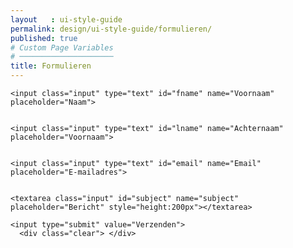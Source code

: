 ```yaml
---
layout   : ui-style-guide
permalink: design/ui-style-guide/formulieren/
published: true
# Custom Page Variables
# ─────────────────────
title: Formulieren
---
```

<div class="container">
  <form action="/action_page.php">

    
    <input class="input" type="text" id="fname" name="Voornaam" placeholder="Naam">

    
    <input class="input" type="text" id="lname" name="Achternaam" placeholder="Voornaam">

   
    <input class="input" type="text" id="email" name="Email" placeholder="E-mailadres">

    
    <textarea class="input" id="subject" name="subject" placeholder="Bericht" style="height:200px"></textarea>

    <input type="submit" value="Verzenden">
      <div class="clear"> </div>
  </form>
</div>